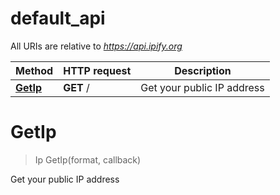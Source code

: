 # default_api

All URIs are relative to *https://api.ipify.org*

Method | HTTP request | Description
------------- | ------------- | -------------
[**GetIp**](default_api.md#GetIp) | **GET** / | Get your public IP address


<a name="GetIp"></a>
# **GetIp**
> Ip GetIp(format, callback)

Get your public IP address
